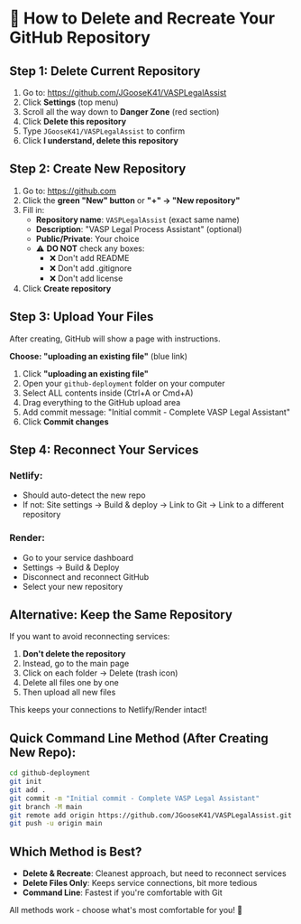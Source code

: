 # 🔄 How to Delete and Recreate Your GitHub Repository

## Step 1: Delete Current Repository

1. Go to: https://github.com/JGooseK41/VASPLegalAssist
2. Click **Settings** (top menu)
3. Scroll all the way down to **Danger Zone** (red section)
4. Click **Delete this repository**
5. Type `JGooseK41/VASPLegalAssist` to confirm
6. Click **I understand, delete this repository**

## Step 2: Create New Repository

1. Go to: https://github.com
2. Click the **green "New" button** or **"+" → "New repository"**
3. Fill in:
   - **Repository name**: `VASPLegalAssist` (exact same name)
   - **Description**: "VASP Legal Process Assistant" (optional)
   - **Public/Private**: Your choice
   - ⚠️ **DO NOT** check any boxes:
     - ❌ Don't add README
     - ❌ Don't add .gitignore
     - ❌ Don't add license
4. Click **Create repository**

## Step 3: Upload Your Files

After creating, GitHub will show a page with instructions. 

**Choose: "uploading an existing file"** (blue link)

1. Click **"uploading an existing file"**
2. Open your `github-deployment` folder on your computer
3. Select ALL contents inside (Ctrl+A or Cmd+A)
4. Drag everything to the GitHub upload area
5. Add commit message: "Initial commit - Complete VASP Legal Assistant"
6. Click **Commit changes**

## Step 4: Reconnect Your Services

### Netlify:
- Should auto-detect the new repo
- If not: Site settings → Build & deploy → Link to Git → Link to a different repository

### Render:
- Go to your service dashboard
- Settings → Build & Deploy
- Disconnect and reconnect GitHub
- Select your new repository

## Alternative: Keep the Same Repository

If you want to avoid reconnecting services:

1. **Don't delete the repository**
2. Instead, go to the main page
3. Click on each folder → Delete (trash icon)
4. Delete all files one by one
5. Then upload all new files

This keeps your connections to Netlify/Render intact!

## Quick Command Line Method (After Creating New Repo):

```bash
cd github-deployment
git init
git add .
git commit -m "Initial commit - Complete VASP Legal Assistant"
git branch -M main
git remote add origin https://github.com/JGooseK41/VASPLegalAssist.git
git push -u origin main
```

## Which Method is Best?

- **Delete & Recreate**: Cleanest approach, but need to reconnect services
- **Delete Files Only**: Keeps service connections, bit more tedious
- **Command Line**: Fastest if you're comfortable with Git

All methods work - choose what's most comfortable for you! 🚀